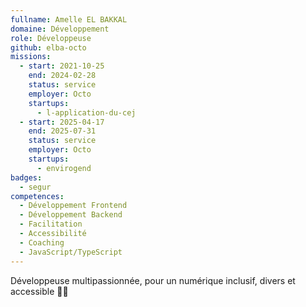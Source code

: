 ```yaml
---
fullname: Amelle EL BAKKAL
domaine: Développement
role: Développeuse
github: elba-octo
missions:
  - start: 2021-10-25
    end: 2024-02-28
    status: service
    employer: Octo
    startups:
      - l-application-du-cej
  - start: 2025-04-17
    end: 2025-07-31
    status: service
    employer: Octo
    startups:
      - envirogend
badges:
  - segur
competences:
  - Développement Frontend
  - Développement Backend
  - Facilitation
  - Accessibilité
  - Coaching
  - JavaScript/TypeScript
---
```

Développeuse multipassionnée, pour un numérique inclusif, divers et accessible 🌸🌱